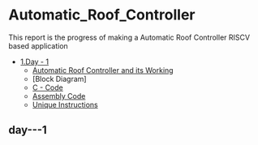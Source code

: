 # Automatic_Roof_Controller
This report is the progress of making a Automatic Roof Controller RISCV based application
* [1.Day - 1](#1-day---1)
  * [Automatic Roof Controller and its Working](#automatic-roof-controller-and-its-working)
  * [Block Diagram]
  * [C - Code](#c---code)
  * [Assembly Code](#assembly-code)
  * [Unique Instructions](#unique-instructions)
 
## <a name="Day - 1"></a>day---1 ##

